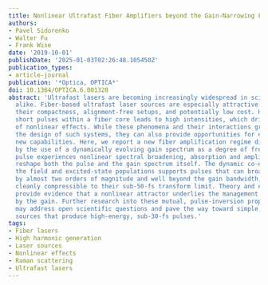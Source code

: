 ```yaml
---
title: Nonlinear Ultrafast Fiber Amplifiers beyond the Gain-Narrowing Limit
authors:
- Pavel Sidorenko
- Walter Fu
- Frank Wise
date: '2019-10-01'
publishDate: '2025-01-03T02:26:48.105450Z'
publication_types:
- article-journal
publication: '*Optica, OPTICA*'
doi: 10.1364/OPTICA.6.001328
abstract: 'Ultrafast lasers are becoming increasingly widespread in science and industry
  alike. Fiber-based ultrafast laser sources are especially attractive because of
  their compactness, alignment-free setups, and potentially low cost. However, confining
  short pulses within a fiber core leads to high intensities, which drives a host
  of nonlinear effects. While these phenomena and their interactions greatly complicate
  the design of such systems, they can also provide opportunities for engineering
  new capabilities. Here, we report a new fiber amplification regime distinguished
  by the use of a dynamically evolving gain spectrum as a degree of freedom: as a
  pulse experiences nonlinear spectral broadening, absorption and amplification actively
  reshape both the pulse and the gain spectrum itself. The dynamic co-evolution of
  the field and excited-state populations supports pulses that can broaden spectrally
  by almost two orders of magnitude and well beyond the gain bandwidth, while remaining
  cleanly compressible to their sub-50-fs transform limit. Theory and experiments
  provide evidence that a nonlinear attractor underlies the management of the nonlinearity
  by the gain. Further research into these mutual, pulse-inversion propagation dynamics
  may address open scientific questions and pave the way toward simple, compact fiber
  sources that produce high-energy, sub-30-fs pulses.'
tags:
- Fiber lasers
- High harmonic generation
- Laser sources
- Nonlinear effects
- Raman scattering
- Ultrafast lasers
---
```

